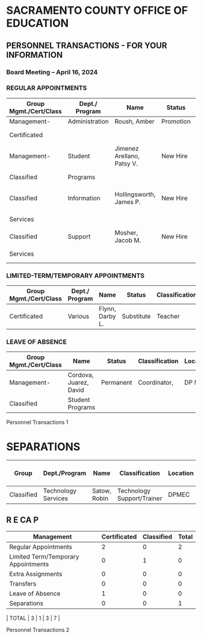 <!-- Page 1 -->
# SACRAMENTO COUNTY OFFICE OF EDUCATION  
## PERSONNEL TRANSACTIONS - FOR YOUR INFORMATION  
### Board Meeting – April 16, 2024  

### REGULAR APPOINTMENTS  

| Group Mgmt./Cert/Class | Dept./ Program | Name                     | Status      | Classification       | Location | Effective Date | Salary Placement |
|------------------------|----------------|--------------------------|-------------|----------------------|----------|----------------|------------------|
| Management-            | Administration  | Roush, Amber             | Promotion   | Director II          | DP MEC   | 03/01/24       | MT-43            |
| Certificated           |                 |                          |             | 8h/d 5d/w           | 224/dy   | PC# 240097     |                  |
| Management-            | Student         | Jimenez Arellano, Patsy V.| New Hire   | Project Specialist I  | Bunker   | 04/01/24       | MT-18            |
| Classified             | Programs        |                          |             | 8h/d 5d/w           | 244/dy   | PC# 240075     |                  |
| Classified             | Information     | Hollingsworth, James P.  | New Hire    | Information Systems Analyst | Bunker   | 04/09/24       | CL-50-A          |
| Services               |                 |                          |             | 8h/d 5d/w           | 244/dy   | PC# 000174     |                  |
| Classified             | Support         | Mosher, Jacob M.         | New Hire    | Custodian            | DP MEC   | 04/01/24       | CL-18-A          |
| Services               |                 |                          |             | 8h/d 5d/w           | 244/dy   | PC# 000188     |                  |

### LIMITED-TERM/TEMPORARY APPOINTMENTS  

| Group Mgmt./Cert/Class | Dept./ Program | Name                     | Status      | Classification       | Location | Effective Date/Duration |
|------------------------|----------------|--------------------------|-------------|----------------------|----------|-------------------------|
| Certificated           | Various        | Flynn, Darby L.          | Substitute   | Teacher              | Various  | 03/25/2024              |

### LEAVE OF ABSENCE  

| Group Mgmt./Cert/Class | Name                     | Status    | Classification       | Location | Effective Date/Duration |
|------------------------|--------------------------|-----------|----------------------|----------|-------------------------|
| Management-            | Cordova, Juarez, David   | Permanent | Coordinator,         | DP MEC   | 03/18/24-04/19/24       |
| Classified             | Student Programs          |           |                      |          |                         |

Personnel Transactions 1
<!-- Page 2 -->
# SEPARATIONS

| Group          | Dept./Program         | Name            | Classification            | Location | Effective Date | Reason for Leaving |
|----------------|-----------------------|------------------|---------------------------|----------|----------------|--------------------|
| Classified      | Technology Services    | Satow, Robin     | Technology Support/Trainer | DPMEC    | 07/05/24       | Retirement          |

## R E CA P

| Management | Certificated | Classified | Total |
|------------|--------------|------------|-------|
| Regular Appointments          | 2          | 0          | 2     | 4     |
| Limited Term/Temporary Appointments | 0          | 1          | 0     | 1     |
| Extra Assignments            | 0          | 0          | 0     | 0     |
| Transfers                    | 0          | 0          | 0     | 0     |
| Leave of Absence             | 1          | 0          | 0     | 1     |
| Separations                  | 0          | 0          | 1     | 1     |

| TOTAL      | 3          | 1          | 3     | 7     |

Personnel Transactions 2
